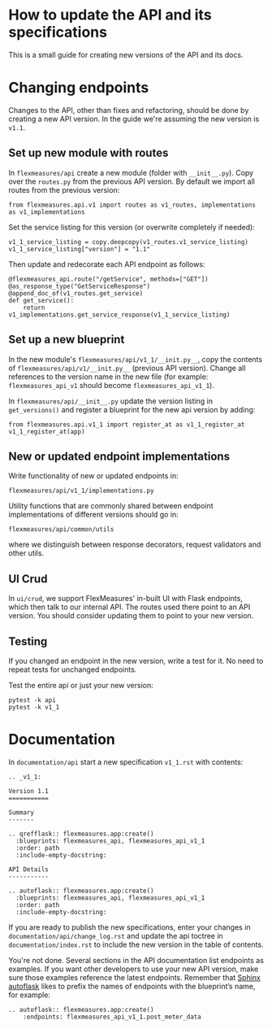 # How to update the API and its specifications

This is a small guide for creating new versions of the API and its docs.


Changing endpoints
==================

Changes to the API, other than fixes and refactoring, should be done by creating a new API version.
In the guide we're assuming the new version is `v1.1`.

Set up new module with routes
-----------------------------

In `flexmeasures/api` create a new module (folder with `__init__.py`).
Copy over the `routes.py` from the previous API version.
By default we import all routes from the previous version:

    from flexmeasures.api.v1 import routes as v1_routes, implementations as v1_implementations

Set the service listing for this version (or overwrite completely if needed):

    v1_1_service_listing = copy.deepcopy(v1_routes.v1_service_listing)
    v1_1_service_listing["version"] = "1.1"

Then update and redecorate each API endpoint as follows:

    @flexmeasures_api.route("/getService", methods=["GET"])
    @as_response_type("GetServiceResponse")
    @append_doc_of(v1_routes.get_service)
    def get_service():
        return v1_implementations.get_service_response(v1_1_service_listing)

Set up a new blueprint
----------------------

In the new module's `flexmeasures/api/v1_1/__init.py__`, copy the contents of `flexmeasures/api/v1/__init.py__` (previous API version).
Change all references to the version name in the new file (for example: `flexmeasures_api_v1` should become `flexmeasures_api_v1_1`).

In `flexmeasures/api/__init__.py` update the version listing in `get_versions()` and register a blueprint for the new api version by adding:

    from flexmeasures.api.v1_1 import register_at as v1_1_register_at
    v1_1_register_at(app) 

New or updated endpoint implementations
---------------------------------------

Write functionality of new or updated endpoints in:

    flexmeasures/api/v1_1/implementations.py

Utility functions that are commonly shared between endpoint implementations of different versions should go in:

    flexmeasures/api/common/utils

where we distinguish between response decorators, request validators and other utils.


UI Crud
-------

In `ui/crud`, we support FlexMeasures' in-built UI with Flask endpoints, which then talk to our internal API.
The routes used there point to an API version. You should consider updating them to point to your new version.

Testing
-------

If you changed an endpoint in the new version, write a test for it.
No need to repeat tests for unchanged endpoints.

Test the entire api or just your new version:

    pytest -k api
    pytest -k v1_1

Documentation
=============

In `documentation/api` start a new specification `v1_1.rst` with contents:

    .. _v1_1:
    
    Version 1.1
    ===========
    
    Summary
    -------
    
    .. qrefflask:: flexmeasures.app:create()
      :blueprints: flexmeasures_api, flexmeasures_api_v1_1
      :order: path
      :include-empty-docstring:
    
    API Details
    -----------
    
    .. autoflask:: flexmeasures.app:create()
      :blueprints: flexmeasures_api, flexmeasures_api_v1_1
      :order: path
      :include-empty-docstring:

If you are ready to publish the new specifications, enter your changes in `documentation/api/change_log.rst` and update the api toctree in `documentation/index.rst`
to include the new version in the table of contents.

You're not done. Several sections in the API documentation list endpoints as examples. If you want other developers to use your new API version, make sure those examples reference the latest endpoints. Remember that [Sphinx autoflask](https://sphinxcontrib-httpdomain.readthedocs.io/en/stable/#module-sphinxcontrib.autohttp.flask) likes to prefix the names of endpoints with the blueprint’s name, for example:

    .. autoflask:: flexmeasures.app:create()
        :endpoints: flexmeasures_api_v1_1.post_meter_data
